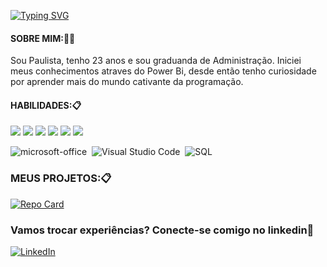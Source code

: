 [![Typing SVG](https://readme-typing-svg.herokuapp.com?font=Fira+Code&pause=1000&color=7224A6&center=falso&vCenter=falso&repeat=verdadeiro&width=435&lines=Ol%C3%A1%2C+Sejam+Bem+Vindos)](https://git.io/typing-svg)

#### SOBRE MIM:👨‍🎓
Sou Paulista, tenho 23 anos
e sou graduanda de Administração.
Iniciei meus conhecimentos atraves do Power Bi, desde então tenho curiosidade por aprender mais do mundo cativante da programação.

#### HABILIDADES:📋


<img src="https://img.shields.io/badge/PowerBI-F2C811?style=for-the-badge&logo=Power%20BI&logoColor=black"/>  <img src="https://img.shields.io/badge/Oracle-F80000?style=for-the-badge&logo=oracle&logoColor=black" />  <img src="https://img.shields.io/badge/Tableau-E97627?style=for-the-badge&logo=Tableau&logoColor=white" />  <img src="https://img.shields.io/badge/Microsoft_Office-D83B01?style=for-the-badge&logo=microsoft-office&logoColor=white" /> <img src="https://img.shields.io/badge/Python-FFD43B?style=for-the-badge&logo=python&logoColor=blue" />  <img src="https://img.shields.io/badge/GitHub-100000?style=for-the-badge&logo=github&logoColor=white" />  

![microsoft-office](https://img.shields.io/badge/-microsoft_office-0D1117?style=for-the-badge&logo=microsoft-office&labelColor=0D1117)&nbsp;
![Visual Studio Code](https://img.shields.io/badge/-Visual%20Studio%20Code-0D1117?style=for-the-badge&logo=visual-studio-code&logoColor=007ACC&labelColor=0D1117)&nbsp;
![SQL](https://img.shields.io/badge/-SQL-0D1117?style=for-the-badge&logo=SQLl&labelColor=0D1117)&nbsp;


### MEUS PROJETOS:📋
[![Repo Card](https://github-readme-stats.vercel.app/api/pin/?username=grazz00&repo=dio-lab-open-source&bg_color=000&border_color=30A3DC&show_icons=true&icon_color=30A3DC&title_color=E94D5F&text_color=FFF)](https://github.com/grazz00/dio-lab-open-source)

### Vamos trocar experiências? Conecte-se comigo no linkedin🚀


[![LinkedIn](https://img.shields.io/badge/LinkedIn-000?style=for-the-badge&logo=linkedin&=0E76A8)](https://www.linkedin.com/in/oliveiragraziela/)
